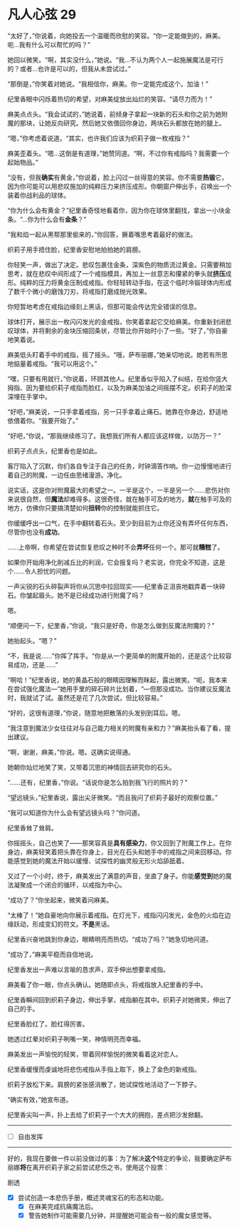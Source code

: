 # 凡人心弦 29

“太好了，”你说着，向她投去一个温暖而欣慰的笑容。“你一定能做到的，麻美。呃...我有什么可以帮忙的吗？”

她回以微笑。“啊，其实没什么，”她说。“我...不认为两个人一起施展魔法是可行的？或者...也许是可以的，但我从未尝试过。”

“那倒是，”你笑着对她说。“我相信你，麻美。你一定能完成这个。加油！”

纪里香眼中闪烁着热切的希望，对麻美绽放出灿烂的笑容。“请尽力而为！”

麻美点点头。“我会试试的，”她说着，前倾身子拿起一块新的石头和你之前为她附魔的那块，让她反向研究。然后她又依偎回你身边，两块石头都放在她的腿上。

“嗯，”你考虑着说道。“其实，也许我们应该为织莉子做一枚戒指？”

麻美歪着头。“嗯...这倒是有道理，”她赞同道。“啊，不过你有戒指吗？我需要一个起始物品。”

“没有，但我**确实**有黄金，”你说着，脸上闪过一丝得意的笑容。你不需要**热锻**它，因为你可能可以用悲叹施加的纯粹压力来挤压成形。你朝窗户伸出手，召唤出一个装着你战利品的球体。

“你为什么会有黄金？”纪里香奇怪地看着你，因为你在球体里翻找，拿出一小块金条。“...你为什么会有**金条**？”

“我和焰一起从黑帮那里偷来的，”你回答，撅着嘴思考着最好的做法。

织莉子用手捂住脸，纪里香安慰地拍拍她的肩膀。

你轻笑一声，做出了决定。悲叹包裹住金条，深紫色的物质流过黄金。只需要稍加思考，就在悲叹中间形成了一个戒指模具，再加上一丝意志和攥紧的拳头就**挤压**成形。纯粹的压力将黄金压制成戒指。你轻轻转动手指，在这个临时冷锻球体内形成了数千个微小的磨蚀刀刃，将戒指打磨成抛光效果。

你短暂地考虑在戒指边缘刻上黑话，但那可能会传达完全错误的信息。

球体打开，展示出一枚闪闪发光的金戒指，你笑着拿起它交给麻美。你重新封闭悲叹球体，并将剩余的金块压缩回条状，尽管比你开始时小了一些。“好了，”你自豪地笑着说。

麻美低头盯着手中的戒指，摇了摇头。“哦，萨布丽娜，”她亲切地说。她若有所思地掂量着戒指。“我可以用这个。”

“嘿，只要有用就行，”你说着，环顾其他人。纪里香似乎陷入了纠结，在给你竖大拇指、因为要给织莉子戒指而脸红，以及为麻美加油之间摇摆不定。织莉子的脸深深埋在手掌中。

“好吧，”麻美说，一只手拿着戒指，另一只手拿着止痛石。她靠在你身边，舒适地依偎着你。“我要开始了。”

“好吧，”你说，“那我继续练习了。我想我们所有人都应该这样做，以防万一？”

织莉子点点头，纪里香也是如此。

客厅陷入了沉默，你们各自专注于自己的任务，时钟滴答作响。你一边慢慢地进行着自己的附魔，一边任由思绪漫游。净化。

说实话，这是你对附魔最大的希望之一。一半是这个，一半是另一个......悲伤对你来说很自然，但**魔法**却难得多。这很奇怪，就在触手可及的地方。**就**在触手可及的地方，仿佛你只要搞清楚如何**扭转**你的控制就能抓住它。

你缓缓呼出一口气，在手中翻转着石头。至少到目前为止你还没有弄坏任何东西，尽管你也没有**成功**。

......上帝啊，你希望在尝试恢复悲叹之种时不会**弄坏**任何一个。那可就**糟糕**了。

如果你开始用净化削减丘比的利润，它会报复吗？老实说，你完全不知道，这是个......令人担忧的问题。

一声尖锐的石头碎裂声将你从沉思中拉回现实——纪里香正沮丧地戳弄着一块碎石。你皱起眉头。她不是已经成功进行附魔了吗？

嗯。

“顺便问一下，纪里香，”你说，“我只是好奇，你是怎么做到反魔法附魔的？”

她抬起头。“嗯？”

“不，我是说......”你挥了挥手。“你是从一个更简单的附魔开始的，还是这个比较容易成功，还是......”

“啊哈！”纪里香说，她的黄晶石般的眼睛因理解而眯起，露出微笑。“呃，我本来在尝试强化魔法—”她用手里的碎石碎片比划着，“—但那没成功。当你建议反魔法时，我就试了试。虽然还是花了几次尝试，但比较容易。”

“好的，这很有道理，”你说，随意地把散落的头发别到耳后。嗯。

“我注意到魔法少女往往对与自己能力相关的附魔有亲和力？”麻美抬头看了看，提出建议。

“啊，谢谢，麻美，”你说。嗯。这确实说得通。

她朝你灿烂地笑了笑，又带着沉思的神情回去研究你的石头。

“......还有，纪里香，”你说。“话说你是怎么拍到我飞行的照片的？”

“望远镜头，”纪里香说，露出尖牙微笑。“而且我问了织莉子最好的观察位置。”

“我可以知道你为什么会有望远镜头吗？”你问道。

纪里香耸了耸肩。

你摇摇头，自己也笑了——那笑容真是**具有感染力**，你又回到了附魔工作上。在你身边，麻美轻笑着把头靠在你身上，目光在石头和她手中的戒指之间来回移动。你能感觉到她的魔法开始以缓慢、试探性的幽灵般无形火焰舔舐着。

又过了一个小时，终于，麻美发出了满意的声音，坐直了身子。你能**感觉到**她的魔法凝聚成一个闭合的循环，以戒指为中心。

“成功了？”你坐起来，微笑着问麻美。

“太棒了！”她自豪地向你展示着戒指。在灯光下，戒指闪闪发光，金色的火焰在边缘跃动，形成变幻的符文。**不是**黑话。

纪里香兴奋地跳到你身边，眼睛明亮而热切。“成功了吗？”她急切地问道。

“成功了，”麻美平稳而自信地说。

纪里香发出一声难以言喻的恳求声，双手伸出想要拿戒指。

麻美看了你一眼，你点头确认。她随即点头，将戒指放入纪里香的手中。

纪里香瞬间回到织莉子身边，伸出手掌，戒指躺在其中。织莉子对她微笑，伸出了自己的手。

纪里香脸红了。脸红得厉害。

她透过红晕对织莉子咧嘴一笑，神情明亮而幸福。

麻美发出一声愉悦的轻笑，带着同样愉悦的微笑看着这对恋人。

纪里香缓慢而虔诚地将悲伤戒指从手指上取下，换上了金色的新戒指。

织莉子放松下来。肩膀的紧张感消散了，她试探性地活动了一下脖子。

“确实有效，”她宣布道。

纪里香尖叫一声，扑上去给了织莉子一个大大的拥抱，差点把沙发掀翻。

---

- [ ] 自由发挥

---

好的，我现在要做一件以前没做过的事：为了解决**这个**特定的争论，我要确定萨布丽娜**将**在离开织莉子家之前尝试悲伤之书，使用这个投票：

剧透

- [x] 尝试创造一本悲伤手册，概述灵魂宝石的形态和功能。
  - [x] 在麻美完成抗痛魔法后。
  - [x] 警告她制作可能需要几分钟，并提醒她可能会有一般的魔女感觉等。

